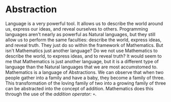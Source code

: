 # Abstraction
Language is a very powerful tool. It allows us to describe the world around us, express our ideas, and reveal ourselves to others. Programming languages aren't nearly as powerful as Natural languages, but they still allow us to perform the same faculties: describe the world, express ideas, and reveal truth. They just do so within the framework of Mathematics. But isn't Mathematics just another language? Do we not use Mathematics to describe the world, to express ideas, and to reveal truth? It would seem to me that Mathematics is just another language, but it is a different type of language than the Natural languages that we are most accumstomed to. Mathematics is a language of Abstractions. We can observe that when two people gather into a family and have a baby, they become a family of three. This transformation of the loving family of two into a growing family of three can be abstracted into the concept of addition. Mathematics does this through the use of the *addition operator:* `+`.
